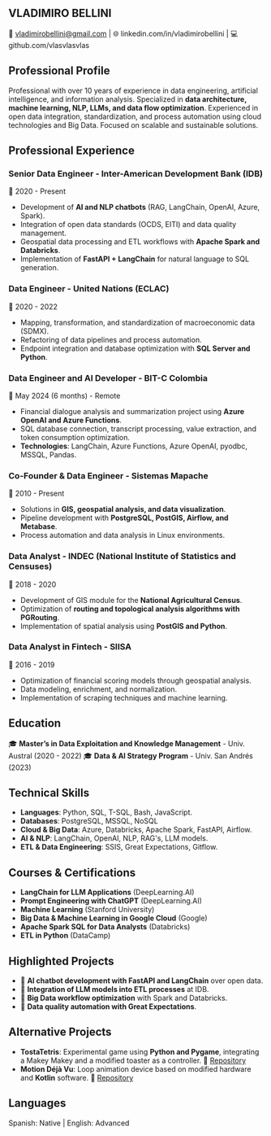 ## **VLADIMIRO BELLINI**

📧 vladimirobellini@gmail.com | 🌐 linkedin.com/in/vladimirobellini | 💻 github.com/vlasvlasvlas

## **Professional Profile**

Professional with over 10 years of experience in data engineering, artificial intelligence, and information analysis. Specialized in **data architecture, machine learning, NLP, LLMs, and data flow optimization**. Experienced in open data integration, standardization, and process automation using cloud technologies and Big Data. Focused on scalable and sustainable solutions.

## **Professional Experience**

### **Senior Data Engineer - Inter-American Development Bank (IDB)**

📅 2020 - Present

- Development of **AI and NLP chatbots** (RAG, LangChain, OpenAI, Azure, Spark).
- Integration of open data standards (OCDS, EITI) and data quality management.
- Geospatial data processing and ETL workflows with **Apache Spark and Databricks**.
- Implementation of **FastAPI + LangChain** for natural language to SQL generation.

### **Data Engineer - United Nations (ECLAC)**

📅 2020 - 2022

- Mapping, transformation, and standardization of macroeconomic data (SDMX).
- Refactoring of data pipelines and process automation.
- Endpoint integration and database optimization with **SQL Server and Python**.

### **Data Engineer and AI Developer - BIT-C Colombia**

📅 May 2024 (6 months) - Remote

- Financial dialogue analysis and summarization project using **Azure OpenAI and Azure Functions**.
- SQL database connection, transcript processing, value extraction, and token consumption optimization.
- **Technologies**: LangChain, Azure Functions, Azure OpenAI, pyodbc, MSSQL, Pandas.

### **Co-Founder & Data Engineer - Sistemas Mapache**

📅 2010 - Present

- Solutions in **GIS, geospatial analysis, and data visualization**.
- Pipeline development with **PostgreSQL, PostGIS, Airflow, and Metabase**.
- Process automation and data analysis in Linux environments.

### **Data Analyst - INDEC (National Institute of Statistics and Censuses)**

📅 2018 - 2020

- Development of GIS module for the **National Agricultural Census**.
- Optimization of **routing and topological analysis algorithms with PGRouting**.
- Implementation of spatial analysis using **PostGIS and Python**.

### **Data Analyst in Fintech - SIISA**

📅 2016 - 2019

- Optimization of financial scoring models through geospatial analysis.
- Data modeling, enrichment, and normalization.
- Implementation of scraping techniques and machine learning.

## **Education**

🎓 **Master’s in Data Exploitation and Knowledge Management** - Univ. Austral (2020 - 2022)
🎓 **Data & AI Strategy Program** - Univ. San Andrés (2023)

## **Technical Skills**

- **Languages**: Python, SQL, T-SQL, Bash, JavaScript.
- **Databases**: PostgreSQL, MSSQL, NoSQL
- **Cloud & Big Data**: Azure, Databricks, Apache Spark, FastAPI, Airflow.
- **AI & NLP**: LangChain, OpenAI, NLP, RAG's, LLM models.
- **ETL & Data Engineering**: SSIS, Great Expectations, Gitflow.

## **Courses & Certifications**

- **LangChain for LLM Applications** (DeepLearning.AI)
- **Prompt Engineering with ChatGPT** (DeepLearning.AI)
- **Machine Learning** (Stanford University)
- **Big Data & Machine Learning in Google Cloud** (Google)
- **Apache Spark SQL for Data Analysts** (Databricks)
- **ETL in Python** (DataCamp)

## **Highlighted Projects**

- 🔹 **AI chatbot development with FastAPI and LangChain** over open data.
- 🔹 **Integration of LLM models into ETL processes** at IDB.
- 🔹 **Big Data workflow optimization** with Spark and Databricks.
- 🔹 **Data quality automation with Great Expectations**.

## **Alternative Projects**

- **TostaTetris**: Experimental game using **Python and Pygame**, integrating a Makey Makey and a modified toaster as a controller. 🔗 [Repository](https://github.com/vlasvlasvlas/tostatetris)
- **Motion Déjà Vu**: Loop animation device based on modified hardware and **Kotlin** software. 🔗 [Repository](https://github.com/vlasvlasvlas/motion-deja-vu)

## **Languages**

Spanish: Native | English: Advanced